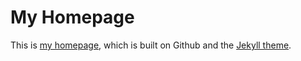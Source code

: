 # My Homepage
This is [my homepage](http://jinju123.github.io/), which is built on Github and the [Jekyll theme](https://github.com/Gaohaoyang/gaohaoyang.github.io).


